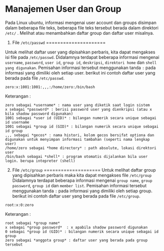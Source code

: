 Manajemen User dan Group
========================
Pada Linux ubuntu, informasi mengenai user account dan groups disimpan dalam beberapa file teks, beberapa file teks tersebut berada dalam direktori `/etc/` . Melihat atau menambahkan daftar group dan daftar user misalnya. 

1. File `/etc/passwd`
=====================

Untuk melihat daftar user yang dipisahkan perbaris, kita dapat mengakses isi file pada `/etc/passwd`. Didalamnya terdapat beberapa informasi mengenai `username`, `password`, `user id`, `group id`, `deskripsi`, `direktori home` dan `shell yang digunakan`.
Pemisahan informasi tersebut menggunakan tanda `:` pada informasi yang dimiliki oleh setiap user.
berikut ini contoh daftar user yang berada pada file `/etc/passwd`.
```
zero:x:1001:1001:,,,:/home/zero:/bin/bash
```
Keterangan :
```
zero sebagai *username* : nama user yang diketik saat login sistem
x sebagai *password* : berisi password user yang dienkripsi (atau x bila shadow password digunakan)
1001 sebagai *user id (UID)* : bilangan numerik secara unique sebagai id username
1001 sebagai *group id (GID)* : bilangan numerik secara unique sebagai id group
,,, sebagai *gecos* : nama histori, kolom gecos bersifat optiona dan digunakan untuk menyimpan informasi tambahan (seperti nama lengkap user)
/home/zero sebagai *home directory* : path absolute, lokasi direktori user
/bin/bash sebagai *shell* : program otomatis dijalankan bila user login. berupa intepreter (shell)
```

2. File `/etc/group`
====================
Untuk melihat daftar group yang dipisahkan perbaris maka kita dapat mengakses file `/etc/group` Didalamnya terdapat beberapa informasi mengenai `group name`, `group password`, `group id` dan `member list`.
Pemisahan informasi tersebut menggunakan tanda `:` pada informasi yang dimiliki oleh setiap group.
berikut ini contoh daftar user yang berada pada file `/etc/group`.
```
root:x:0:zero
```
Keterangan :
```
root sebagai *group name*
x sebagai *group password*  : x apabila shadow password digunakan
0 sebagai *group id (GID)* : bilangan numerik secara unique sebagai id group
zero sebagai *anggota group* : daftar user yang berada pada group tersebut
```


